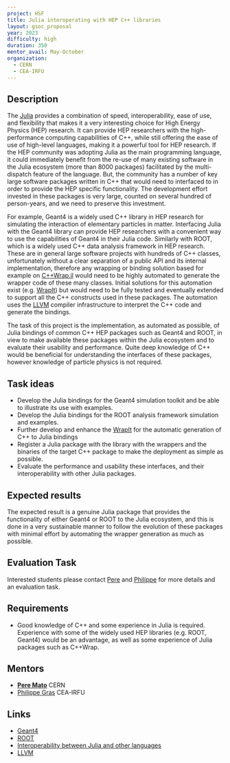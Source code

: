 ```yaml
---
project: HSF
title: Julia interoperating with HEP C++ libraries 
layout: gsoc_proposal
year: 2023
difficulty: high
duration: 350
mentor_avail: May-October
organization:
  - CERN
  - CEA-IRFU
---
```


## Description
The [Julia](https://julialang.org) provides a combination of speed, interoperability, ease of use, and flexibility that makes it a very interesting choice for High Energy Physics (HEP) research. It can provide HEP researchers with the high-performance computing capabilities of C++, while still offering the ease of use of high-level languages, making it a powerful tool for HEP research. If the HEP community was adopting Julia as the main programming language, it could immediately benefit from the re-use of many existing software in the Julia ecosystem (more than 8000 packages) facilitated by the multi-dispatch feature of the language. But, the community has a number of key large software packages written in C++ that would need to interfaced to in order to provide the HEP specific functionality. The development effort invested in these packages is very large, counted on several hundred of person-years, and we need to preserve this investment.

For example, Geant4 is a widely used C++ library in HEP research for simulating the interaction of elementary particles in matter. Interfacing Julia with the Geant4 library can provide HEP researchers with a convenient way to use the capabilities of Geant4 in their Julia code. Similarly with ROOT, which is a widely used C++ data analysis framework in HEP research. These are in general large software projects with hundreds of C++ classes, unfortunately without a clear separation of a public API and its internal implementation, therefore any wrapping or binding solution based for example on [C++Wrap.jl](https://github.com/JuliaInterop/CxxWrap.jl) would need to be highly automated to generate the wrapper code of these many classes. Initial solutions for this automation exist (e.g. [WrapIt](https://github.com/grasph/wrapit/)) but would need to be fully tested and eventually extended to support all the C++ constructs used in these packages. The automation uses the [LLVM](https://llvm.org) compiler infrastructure to interpret the C++ code and generate the bindings.

The task of this project is the implementation, as automated as possible, of Julia bindings of common C++ HEP packages such as Geant4 and ROOT, in view to make available these packages within the Julia ecosystem and to evaluate their usability and performance. Quite deep knowledge of C++ would be beneficial for understanding the interfaces of these packages, however knowledge of particle physics is not required.

## Task ideas
 * Develop the Julia bindings for the Geant4 simulation toolkit and be able to illustrate its use with examples.
 * Develop the Julia bindings for the ROOT analysis framework simulation and examples.
 * Further develop and enhance the [WrapIt](https://github.com/grasph/wrapit) for the automatic generation of C++ to Julia bindings
 * Register a Julia package with the library with the wrappers and the binaries of the target C++ package to make the deployment as simple as possible.
 * Evaluate the performance and usability these interfaces, and their interoperability with other Julia packages. 

## Expected results
The expected result is a genuine Julia package that provides the functionality of either Geant4 or ROOT to the Julia ecosystem, and this is done in a very sustainable manner to follow the evolution of these packages with minimal effort by automating the wrapper generation as much as possible. 

## Evaluation Task
Interested students please contact [Pere](mailto:Pere.Mato@cern.ch) and [Philippe](mailto:philippe.gras@cern.ch) for more details and an evaluation task.

## Requirements
 * Good knowledge of C++ and some experience in Julia is required. Experience with some of the widely used HEP libraries (e.g. ROOT, Geant4) would be an advantage, as well as some experience of Julia packages such as C++Wrap.

## Mentors
 * **[Pere Mato](mailto:pere.mato@cern.ch)** CERN
 * [Philippe Gras](mailto:philippe.gras@cern.ch) CEA-IRFU

## Links
 * [Geant4](https://geant4.web.cern.ch)
 * [ROOT](https://root.cern.ch)
 * [Interoperability between Julia and other languages](https://github.com/JuliaInterop)
 * [LLVM](https://llvm.org)

